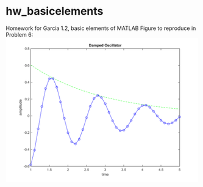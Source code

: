 # hw_basicelements
Homework for Garcia 1.2, basic elements of MATLAB
Figure to reproduce in Problem 6:
![Problem 6](HW1_osc.png)
